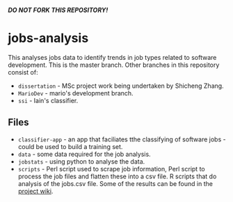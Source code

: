 ***DO NOT FORK THIS REPOSITORY!***
# jobs-analysis
This analyses jobs data to identify trends in job types related to software development. This is the master branch. Other branches in this repository consist of:

* `dissertation` - MSc project work being undertaken by Shicheng Zhang.
* `MarioDev` - mario's development branch.
* `ssi` - Iain's classifier.

## Files

* `classifier-app` - an app that faciliates tthe classifying of software jobs - could be used to build a training set.
* `data` - some data required for the job analysis.
* `jobstats` - using python to analyse the data.
* `scripts` - Perl script used to scrape job information, Perl script to process the job files and flatten these into a csv file. R scripts that do analysis of the jobs.csv file. Some of the results can be found in the [project wiki](https://github.com/softwaresaved/jobs-analysis/wiki).

